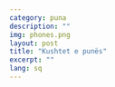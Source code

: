 ```yaml
---
category: puna
description: ""
img: phones.png
layout: post
title: "Kushtet e punës"
excerpt: ""
lang: sq
---
```

